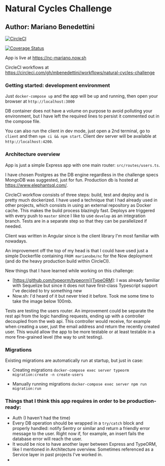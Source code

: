 # Natural Cycles Challenge
## Author: Mariano Benedettini

[![CircleCI](https://circleci.com/gh/mbenedettini/natural-cycles-challenge/tree/master.svg?style=svg)](https://circleci.com/gh/mbenedettini/natural-cycles-challenge/tree/master)

[![Coverage Status](https://coveralls.io/repos/github/mbenedettini/natural-cycles-challenge/badge.svg?branch=master)](https://coveralls.io/github/mbenedettini/natural-cycles-challenge?branch=master)


App is live at https://nc-mariano.now.sh

CircleCI workflows at https://circleci.com/gh/mbenedettini/workflows/natural-cycles-challenge

### Getting started: development environment

Just `docker-compose up` and the app will be up and running, then open your browser at `http://localhost:3000`

DB container does not have a volume on purpose to avoid polluting your environment, but I have left the required lines to persist it commented out in the compose file.

You can also run the client in dev mode, just open a 2nd terminal, go to `client` and then `npm ci && npm start`. Client dev server will be available at `http://localhost:4200`.

### Architecture overview

App is just a simple Express app with one main router: `src/routes/users.ts`.

I have chosen Postgres as the DB engine regardless in the challenge specs MongoDB was suggested, just for fun. Production db is hosted at https://www.elephantsql.com/.

CircleCI workflow consists of three steps: build, test and deploy and is pretty much dockerized. I have used a technique that I had already used in other projects, which consists in using an external repository as Docker cache. This makes the build process blazingly fast. Deploys are triggered with every push to `master` since I like to use `develop` as an integration branch. Tests are in a separate step so that they can be parallelized if needed.

Client was written in Angular since is the client library I'm most familiar with nowadays.

An improvement off the top of my head is that I could have used just a simple Dockerfile containing `FROM marianobe/nc` for the Now deployment (and do the heavy production build within CircleCI).

New things that I have learned while working on this challenge:
  + [https://github.com/typeorm/typeorm](TypeORM): I was already familiar with Sequelize but since it does not have first-class Typescript support I've decided to try something new
  + Now.sh: I'd heard of it but never tried it before. Took me some time to take the image below 100mb.
  
Tests are testing the users router. An improvement could be separate the rest api from the logic handling requests, ending up with a controller decoupled from the web api. This controller would receive, for example when creating a user, just the email address and return the recently created user. This would allow the app to be more testable or at least testable in a more fine-grained level (the way to unit testing).




### Migrations

Existing migrations are automatically run at startup, but just in case:

+ Creating migrations
`docker-compose exec server typeorm migration:create -n create-users`

+ Manually running migrations
`docker-compose exec server npm run migration:run`

### Things that I think this app requires in order to be production-ready:

+ Auth (I haven't had the time)
+ Every DB operation should be wrapped in a `try/catch` block and properly handled: notify Sentry or similar and return a friendly error message to the user. Right now if, for example, an insert fails the database error will reach the user.
+ It would be nice to have another layer between Express and TypeORM, like I mentioned in Architecture overview. Sometimes referenced as a Service layer in past projects I've worked in.
+ 
